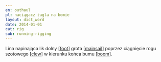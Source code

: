 ```yaml
---
en: outhaul
pl: naciągacz żagla na bomie
layout: dict_word
date: 2014-01-01
cat: rig
sub: running-rigging
---
```


Lina napinająca lik dolny [[foot](/dict/foot/)] grota [[mainsail](/dict/m/mainsail/)] 
poprzez ciągnięcie rogu szotowego [[clew](/dict/c/clew/)] w kierunku końca bumu [[boom](/dict/b/boom/)].